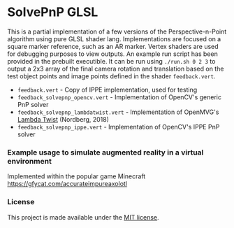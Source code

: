 # SolvePnP GLSL

This is a partial implementation of a few versions of the Perspective-n-Point algorithm using pure GLSL shader lang. Implementations are focused on a square marker reference, such as an AR marker. Vertex shaders are used for debugging purposes to view outputs. An example run script has been provided in the prebuilt executible. It can be run using `./run.sh 0 2 3` to output a 2x3 array of the final camera rotation and translation based on the test object points and image points defined in the shader `feedback.vert`.

- `feedback.vert` - Copy of IPPE implementation, used for testing
- `feedback_solvepnp_opencv.vert` - Implementation of OpenCV's generic PnP solver
- `feedback_solvepnp_lambdatwist.vert` - Implementation of OpenMVG's [Lambda Twist](https://github.com/midjji/pnp) (Nordberg, 2018)
- `feedback_solvepnp_ippe.vert` - Implementation of OpenCV's IPPE PnP solver

### Example usage to simulate augmented reality in a virtual environment

Implemented within the popular game Minecraft
https://gfycat.com/accurateimpureaxolotl

### License

This project is made available under the [MIT license](LICENSE).
